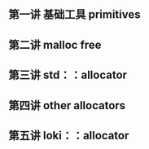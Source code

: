 ## 第一讲 基础工具 primitives



## 第二讲 malloc free



## 第三讲 std：：allocator



## 第四讲 other allocators



## 第五讲 loki：：allocator

